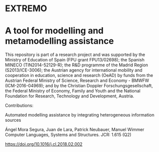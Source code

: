 # EXTREMO
# A tool for modelling and metamodelling assistance

This repository is part of a research project and was supported by the Ministry of Education of Spain (FPU grant FPU13/02698); the Spanish MINECO (TIN2014-52129-R); the R&D programme of the Madrid Region (S2013/ICE-3006); the Austrian agency for international mobility and cooperation in education, science and research (OeAD) by funds from the Austrian Federal Ministry of Science, Research and Economy - BMWFW (ICM-2016-04969); and by the Christian Doppler Forschungsgesellschaft, the Federal Ministry of Economy, Family and Youth and the National Foundation for Research, Technology and Development, Austria.

Contributions:

Automated modelling assistance by integrating heterogeneous information sources

Ángel Mora Segura, Juan de Lara, Patrick Neubauer, Manuel Wimmer
Computer Languages, Systems and Structures. JCR: 1.615 (Q2)

https://doi.org/10.1016/j.cl.2018.02.002
